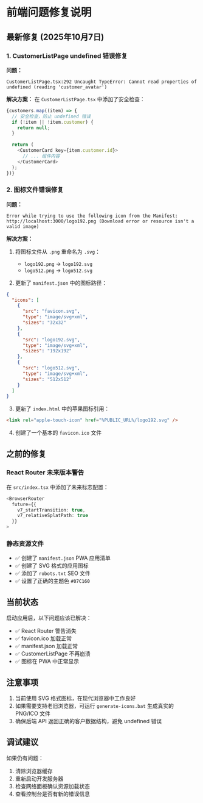 # 前端问题修复说明

## 最新修复 (2025年10月7日)

### 1. CustomerListPage undefined 错误修复
**问题：**
```
CustomerListPage.tsx:292 Uncaught TypeError: Cannot read properties of undefined (reading 'customer_avatar')
```

**解决方案：**
在 `CustomerListPage.tsx` 中添加了安全检查：
```typescript
{customers.map((item) => {
  // 安全检查，防止 undefined 错误
  if (!item || !item.customer) {
    return null;
  }
  
  return (
    <CustomerCard key={item.customer.id}>
      // ... 组件内容
    </CustomerCard>
  );
})}
```

### 2. 图标文件错误修复
**问题：**
```
Error while trying to use the following icon from the Manifest: 
http://localhost:3000/logo192.png (Download error or resource isn't a valid image)
```

**解决方案：**
1. 将图标文件从 `.png` 重命名为 `.svg`：
   - `logo192.png` → `logo192.svg`
   - `logo512.png` → `logo512.svg`

2. 更新了 `manifest.json` 中的图标路径：
```json
{
  "icons": [
    {
      "src": "favicon.svg",
      "type": "image/svg+xml",
      "sizes": "32x32"
    },
    {
      "src": "logo192.svg",
      "type": "image/svg+xml", 
      "sizes": "192x192"
    },
    {
      "src": "logo512.svg",
      "type": "image/svg+xml",
      "sizes": "512x512"
    }
  ]
}
```

3. 更新了 `index.html` 中的苹果图标引用：
```html
<link rel="apple-touch-icon" href="%PUBLIC_URL%/logo192.svg" />
```

4. 创建了一个基本的 `favicon.ico` 文件

## 之前的修复

### React Router 未来版本警告
在 `src/index.tsx` 中添加了未来标志配置：
```typescript
<BrowserRouter
  future={{
    v7_startTransition: true,
    v7_relativeSplatPath: true
  }}
>
```

### 静态资源文件
- ✅ 创建了 `manifest.json` PWA 应用清单
- ✅ 创建了 SVG 格式的应用图标
- ✅ 添加了 `robots.txt` SEO 文件
- ✅ 设置了正确的主题色 `#07C160`

## 当前状态
启动应用后，以下问题应该已解决：
- ✅ React Router 警告消失
- ✅ favicon.ico 加载正常
- ✅ manifest.json 加载正常
- ✅ CustomerListPage 不再崩溃
- ✅ 图标在 PWA 中正常显示

## 注意事项
1. 当前使用 SVG 格式图标，在现代浏览器中工作良好
2. 如果需要支持老旧浏览器，可运行 `generate-icons.bat` 生成真实的 PNG/ICO 文件
3. 确保后端 API 返回正确的客户数据结构，避免 undefined 错误

## 调试建议
如果仍有问题：
1. 清除浏览器缓存
2. 重新启动开发服务器
3. 检查网络面板确认资源加载状态
4. 查看控制台是否有新的错误信息